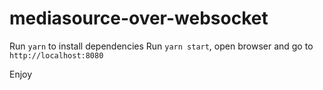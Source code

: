 # mediasource-over-websocket

Run `yarn` to install dependencies
Run `yarn start`, open browser and go to `http://localhost:8080`

Enjoy
